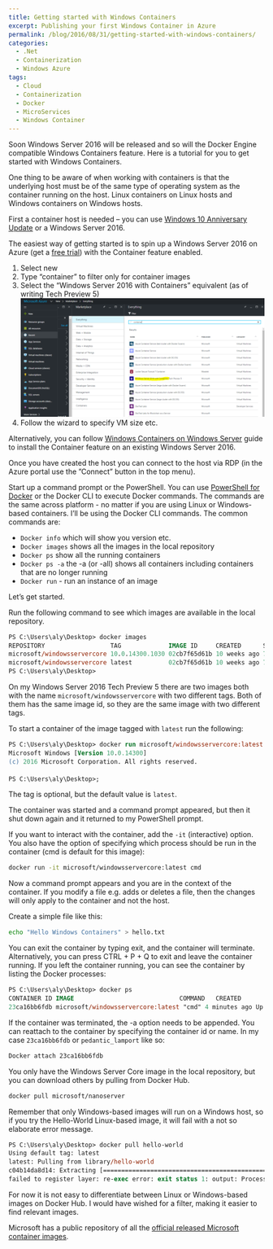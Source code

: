```yaml
---
title: Getting started with Windows Containers
excerpt: Publishing your first Windows Container in Azure
permalink: /blog/2016/08/31/getting-started-with-windows-containers/
categories:
  - .Net
  - Containerization
  - Windows Azure
tags:
  - Cloud
  - Containerization
  - Docker
  - MicroServices
  - Windows Container
---
```

Soon Windows Server 2016 will be released and so will the Docker Engine compatible Windows Containers feature. Here is a tutorial for you to get started with Windows Containers.

One thing to be aware of when working with containers is that the underlying host must be of the same type of operating system as the container running on the host. Linux containers on Linux hosts and Windows containers on Windows hosts.

First a container host is needed – you can use [Windows 10 Anniversary Update](https://msdn.microsoft.com/en-us/virtualization/windowscontainers/quick_start/quick_start_windows_10) or a Windows Server 2016.

The easiest way of getting started is to spin up a Windows Server 2016 on Azure (get a [free trial](https://azure.microsoft.com/en-us/free/)) with the Container feature enabled.

  1. Select new
  2. Type “container” to filter only for container images
  3. Select the “Windows Server 2016 with Containers” equivalent (as of writing Tech Preview 5)
    ![](/wp-content/uploads/2016/08/CreateWindowsServer2016Container-1024x496.png)
  4. Follow the wizard to specify VM size etc.

Alternatively, you can follow [Windows Containers on Windows Server](https://msdn.microsoft.com/en-us/virtualization/windowscontainers/quick_start/quick_start_windows_server) guide to install the Container feature on an existing Windows Server 2016.

Once you have created the host you can connect to the host via RDP (in the Azure portal use the ”Connect” button in the top menu).

Start up a command prompt or the PowerShell. You can use [PowerShell for Docker](https://github.com/Microsoft/Docker-PowerShell/) or the Docker CLI to execute Docker commands. The commands are the same across platform - no matter if you are using Linux or Windows-based containers. I’ll be using the Docker CLI commands. The common commands are:

* `Docker info` which will show you version etc.
* `Docker images` shows all the images in the local repository
* `Docker ps` show all the running containers
* `Docker ps -a` the -a (or -all) shows all containers including containers that are no longer running
* `Docker run` - run an instance of an image

Let’s get started.

Run the following command to see which images are available in the local repository.

```ps
PS C:\Users\aly\Desktop> docker images
REPOSITORY                  TAG             IMAGE ID     CREATED      SIZE
microsoft/windowsservercore 10.0.14300.1030 02cb7f65d61b 10 weeks ago 7.764 GB
microsoft/windowsservercore latest          02cb7f65d61b 10 weeks ago 7.764 GB
PS C:\Users\aly\Desktop>
```

On my Windows Server 2016 Tech Preview 5 there are two images both with the name `microsoft/windowsservercore` with two different tags. Both of them has the same image id, so they are the same image with two different tags.

To start a container of the image tagged with `latest` run the following:

```ps
PS C:\Users\aly\Desktop> docker run microsoft/windowsservercore:latest
Microsoft Windows [Version 10.0.14300]
(c) 2016 Microsoft Corporation. All rights reserved.

PS C:\Users\aly\Desktop>;
```

The tag is optional, but the default value is `latest`.

The container was started and a command prompt appeared, but then it shut down again and it returned to my PowerShell prompt.

If you want to interact with the container, add the `-it` (interactive) option. You also have the option of specifying which process should be run in the container (cmd is default for this image):

```bash
docker run -it microsoft/windowsservercore:latest cmd
```

Now a command prompt appears and you are in the context of the container. If you modify a file e.g. adds or deletes a file, then the changes will only apply to the container and not the host.

Create a simple file like this:

```bash
echo "Hello Windows Containers" > hello.txt
```

You can exit the container by typing exit, and the container will terminate. Alternatively, you can press CTRL + P + Q to exit and leave the container running.
If you left the container running, you can see the container by listing the Docker processes:

```ps
PS C:\Users\aly\Desktop> docker ps
CONTAINER ID IMAGE                             COMMAND   CREATED       STATUS    PORTS NAMES
23ca16bb6fdb microsoft/windowsservercore:latest "cmd" 4 minutes ago Up 4 minutes pedantic_lamport
```

If the container was terminated, the -a option needs to be appended.
You can reattach to the container by specifying the container id or name. In my case `23ca16bb6fdb` or `pedantic_lamport` like so:

```bash
Docker attach 23ca16bb6fdb
```

You only have the Windows Server Core image in the local repository, but you can download others by pulling from Docker Hub.

```bash
docker pull microsoft/nanoserver
```

Remember that only Windows-based images will run on a Windows host, so if you try the Hello-World Linux-based image, it will fail with a not so elaborate error message.

```ps
PS C:\Users\aly\Desktop> docker pull hello-world
Using default tag: latest
latest: Pulling from library/hello-world
c04b14da8d14: Extracting [==================================================>] 974 B/974 B
failed to register layer: re-exec error: exit status 1: output: ProcessBaseLayer C:\ProgramData\docker\winc266a137b0b1fffedf91d8cd6fcb6560f12afe5277e44bca8cb34ec530286: The system cannot find the path specified.
```

For now it is not easy to differentiate between Linux or Windows-based images on Docker Hub. I would have wished for a filter, making it easier to find relevant images.

Microsoft has a public repository of all the [official released Microsoft container images](https://hub.docker.com/r/microsoft/).
